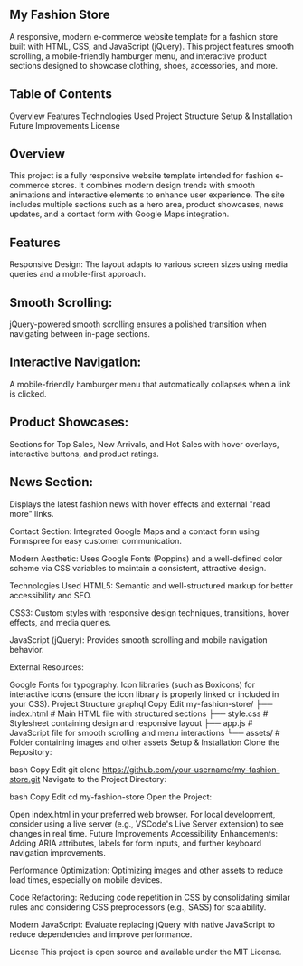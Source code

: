 ## My Fashion Store
A responsive, modern e-commerce website template for a fashion store built with HTML, CSS, and JavaScript (jQuery). This project features smooth scrolling, a mobile-friendly hamburger menu, and interactive product sections designed to showcase clothing, shoes, accessories, and more.

## Table of Contents
Overview
Features
Technologies Used
Project Structure
Setup & Installation
Future Improvements
License

## Overview
This project is a fully responsive website template intended for fashion e-commerce stores. It combines modern design trends with smooth animations and interactive elements to enhance user experience. The site includes multiple sections such as a hero area, product showcases, news updates, and a contact form with Google Maps integration.

## Features
Responsive Design:
The layout adapts to various screen sizes using media queries and a mobile-first approach.

## Smooth Scrolling:
jQuery-powered smooth scrolling ensures a polished transition when navigating between in-page sections.

## Interactive Navigation:
A mobile-friendly hamburger menu that automatically collapses when a link is clicked.

## Product Showcases:
Sections for Top Sales, New Arrivals, and Hot Sales with hover overlays, interactive buttons, and product ratings.

## News Section:
Displays the latest fashion news with hover effects and external "read more" links.

Contact Section:
Integrated Google Maps and a contact form using Formspree for easy customer communication.

Modern Aesthetic:
Uses Google Fonts (Poppins) and a well-defined color scheme via CSS variables to maintain a consistent, attractive design.

Technologies Used
HTML5:
Semantic and well-structured markup for better accessibility and SEO.

CSS3:
Custom styles with responsive design techniques, transitions, hover effects, and media queries.

JavaScript (jQuery):
Provides smooth scrolling and mobile navigation behavior.

External Resources:

Google Fonts for typography.
Icon libraries (such as Boxicons) for interactive icons (ensure the icon library is properly linked or included in your CSS).
Project Structure
graphql
Copy
Edit
my-fashion-store/
├── index.html         # Main HTML file with structured sections
├── style.css          # Stylesheet containing design and responsive layout
├── app.js             # JavaScript file for smooth scrolling and menu interactions
└── assets/            # Folder containing images and other assets
Setup & Installation
Clone the Repository:

bash
Copy
Edit
git clone https://github.com/your-username/my-fashion-store.git
Navigate to the Project Directory:

bash
Copy
Edit
cd my-fashion-store
Open the Project:

Open index.html in your preferred web browser.
For local development, consider using a live server (e.g., VSCode's Live Server extension) to see changes in real time.
Future Improvements
Accessibility Enhancements:
Adding ARIA attributes, labels for form inputs, and further keyboard navigation improvements.

Performance Optimization:
Optimizing images and other assets to reduce load times, especially on mobile devices.

Code Refactoring:
Reducing code repetition in CSS by consolidating similar rules and considering CSS preprocessors (e.g., SASS) for scalability.

Modern JavaScript:
Evaluate replacing jQuery with native JavaScript to reduce dependencies and improve performance.

License
This project is open source and available under the MIT License.